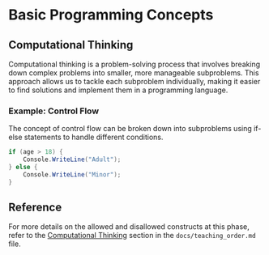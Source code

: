 # Basic Programming Concepts

## Computational Thinking
Computational thinking is a problem-solving process that involves breaking down complex problems into smaller, more manageable subproblems. This approach allows us to tackle each subproblem individually, making it easier to find solutions and implement them in a programming language.

### Example: Control Flow
The concept of control flow can be broken down into subproblems using if-else statements to handle different conditions.
```csharp
if (age > 18) {
    Console.WriteLine("Adult");
} else {
    Console.WriteLine("Minor");
}
```

## Reference
For more details on the allowed and disallowed constructs at this phase, refer to the [Computational Thinking](teaching_order.md#computational-thinking) section in the `docs/teaching_order.md` file.
